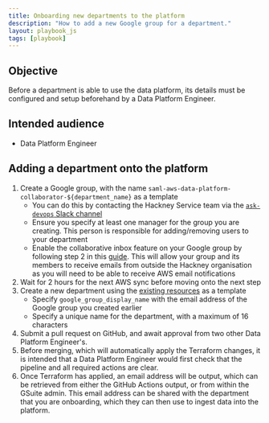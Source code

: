 ```yaml
---
title: Onboarding new departments to the platform
description: "How to add a new Google group for a department."
layout: playbook_js
tags: [playbook]
---
```


## Objective

Before a department is able to use the data platform, its details must be configured and setup beforehand by a Data Platform Engineer.

## Intended audience

- Data Platform Engineer

## Adding a department onto the platform

1. Create a Google group, with the name `saml-aws-data-platform-collaborator-${department_name}` as a template
   - You can do this by contacting the Hackney Service team via the [`ask-devops` Slack channel][ask_devops_slack]
   - Ensure you specify at least one manager for the group you are creating. This person is responsible for adding/removing
     users to your department
   - Enable the collaborative inbox feature on your Google group by following step 2 in this [guide][collaborative_inbox].
     This will allow your group and its members to receive emails from outside the Hackney organisation as you will need to be able to receive AWS email notifications
2. Wait for 2 hours for the next AWS sync before moving onto the next step
3. Create a new department using the [existing resources][department.tf] as a template
   - Specify `google_group_display_name` with the email address of the Google group you created earlier
   - Specify a unique name for the department, with a maximum of 16 characters
4. Submit a pull request on GitHub, and await approval from two other Data Platform Engineer's.
5. Before merging, which will automatically apply the Terraform changes, it is intended that a Data Platform Engineer would first check that the pipeline and all required actions are clear.
6. Once Terraform has applied, an email address will be output, which can be retrieved from either the GitHub Actions output, or from within the GSuite admin. This email address can be shared with the department that you are onboarding, which they can then use to ingest data into the platform.

[department.tf]: https://github.com/LBHackney-IT/Data-Platform/blob/main/terraform/05-departments.tf
[ask_devops_slack]: https://hackit-lbh.slack.com/archives/C01FX9ERRSL
[collaborative_inbox]: https://support.google.com/a/users/answer/10375787?hl=en#:~:text=Step%202%3A%20Turn%20on%20Collaborative%20Inbox%20features
